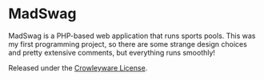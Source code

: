 # MadSwag

MadSwag is a PHP-based web application that runs sports pools. This was my first programming project, so there are some strange design choices and pretty extensive comments, but everything runs smoothly!

Released under the [Crowleyware License](https://gist.github.com/pemulis/4720854).
